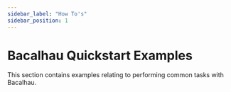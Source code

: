 ```yaml
---
sidebar_label: "How To's"
sidebar_position: 1
---
```

# Bacalhau Quickstart Examples

This section contains examples relating to performing common tasks with Bacalhau.




